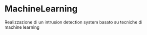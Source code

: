 # MachineLearning
Realizzazione di un intrusion detection system basato su tecniche di machine learning
